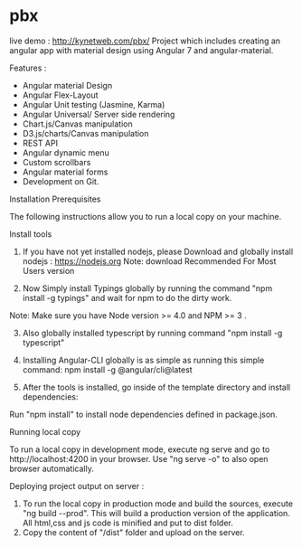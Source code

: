 # pbx
live demo : http://kynetweb.com/pbx/
Project which includes creating an angular app with material design using Angular 7 and angular-material.

Features :
- Angular material Design
- Angular Flex-Layout
- Angular Unit testing (Jasmine, Karma)
- Angular Universal/ Server side rendering
- Chart.js/Canvas manipulation
- D3.js/charts/Canvas manipulation
- REST API
- Angular dynamic menu
- Custom scrollbars
- Angular material forms
- Development on Git.

Installation
Prerequisites

The following instructions allow you to run a local copy on your machine.

Install tools

1. If you have not yet installed nodejs, please Download and globally install nodejs : https://nodejs.org
Note: download Recommended For Most Users version

2. Now Simply install Typings globally by running the command "npm install -g typings" and wait for npm to do the dirty work.

Note: Make sure you have Node version >= 4.0 and NPM >= 3 . 

3. Also globally installed typescript by running command "npm install -g typescript"

4. Installing Angular-CLI globally is as simple as running this simple command: 
npm install -g @angular/cli@latest

5. After the tools is installed, go inside of the template directory and install dependencies:

Run "npm install" to install node dependencies defined in package.json.



Running local copy

To run a local copy in development mode, execute ng serve and go to http://localhost:4200 in your browser. Use "ng serve -o" to also open browser automatically.


Deploying project output on server : 
1. To run the local copy in production mode and build the sources, execute "ng build --prod". This will build a production version of the application. All html,css and js code is minified and put to dist folder.
2. Copy the content of "/dist" folder and upload on the server.
